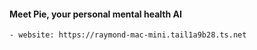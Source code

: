 #### Meet Pie, your personal mental health AI
    - website: https://raymond-mac-mini.tail1a9b28.ts.net

